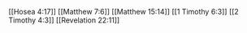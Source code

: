 [[Hosea 4:17]]
[[Matthew 7:6]]
[[Matthew 15:14]]
[[1 Timothy 6:3]]
[[2 Timothy 4:3]]
[[Revelation 22:11]]
